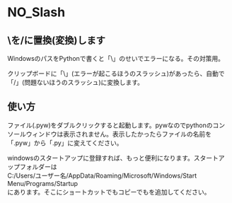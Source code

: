 # NO_Slash
<h2>\を/に置換(変換)します</h2>
WindowsのパスをPythonで書くと「\」のせいでエラーになる。その対策用。

クリップボードに「\」(エラーが起こるほうのスラッシュ)があったら、自動で「/」(問題ないほうのスラッシュ)に変換します。

<h2>使い方</h2>
<p>ファイル(.pyw)をダブルクリックすると起動します。pywなのでpythonのコンソールウィンドウは表示されません。表示したかったらファイルの名前を「.pyw」から「.py」に変えてください。</p>

<p>windowsのスタートアップに登録すれば、もっと便利になります。スタートアップフォルダーは</br>
C:/Users/ユーザー名/AppData/Roaming/Microsoft/Windows/Start Menu/Programs/Startup</br>
にあります。そこにショートカットでもコピーでもを追加してください。</p>
